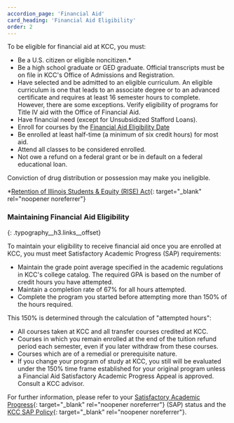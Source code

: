 ```yaml
---
accordion_page: 'Financial Aid'
card_heading: 'Financial Aid Eligibility'
order: 2
---
```


To be eligible for financial aid at KCC, you must:

* Be a U.S. citizen or eligible noncitizen.\*
* Be a high school graduate or GED graduate. Official transcripts must be on file in KCC's Office of Admissions and Registration.
* Have selected and be admitted to an eligible curriculum. An eligible curriculum is one that leads to an associate degree or to an advanced certificate and requires at least 16 semester hours to complete. However, there are some exceptions. Verify eligibility of programs for Title IV aid with the Office of Financial Aid.
* Have financial need (except for Unsubsidized Stafford Loans).
* Enroll for courses by the [Financial Aid Eligibility Date](#financial-aid-faq)
* Be enrolled at least half-time (a minimum of six credit hours) for most aid.
* Attend all classes to be considered enrolled.
* Not owe a refund on a federal grant or be in default on a federal educational loan.

Conviction of drug distribution or possession may make you ineligible.

\*[Retention of Illinois Students & Equity (RISE) Act​](https://www.isac.org/students/before-college/financial-aid-planning/retention-of-illinois-rise-act/){: target="_blank" rel="noopener noreferrer"}

### Maintaining Financial Aid Eligibility
{: .typography__h3.links__offset}

To maintain your eligibility to receive financial aid once you are enrolled at KCC, you must meet Satisfactory Academic Progress (SAP) requirements:

* Maintain the grade point average specified in the academic regulations in KCC's college catalog. The required GPA is based on the number of credit hours you have attempted.
* Maintain a completion rate of 67% for all hours attempted.
* Complete the program you started before attempting more than 150% of the hours required.

This 150% is determined through the calculation of "attempted hours":

* All courses taken at KCC and all transfer courses credited at KCC.
* Courses in which you remain enrolled at the end of the tuition refund period each semester, even if you later withdraw from these courses.
* Courses which are of a remedial or prerequisite nature.
* If you change your program of study at KCC, you still will be evaluated under the 150% time frame established for your original program unless a Financial Aid Satisfactory Academic Progress Appeal is approved. Consult a KCC advisor.

For further information, please refer to your [Satisfactory Academic Progress](https://selfservice.kcc.edu/Student/FinancialAid/SatisfactoryAcademicProgress){: target="_blank" rel="noopener noreferrer"}&nbsp;(SAP) status and the [KCC SAP Policy](../uploads/pdf/Satisfactory%20Academic%20Progress%20(SAP)%20Policy%20Rev%203.25.pdf){: target="_blank" rel="noopener noreferrer"}.
